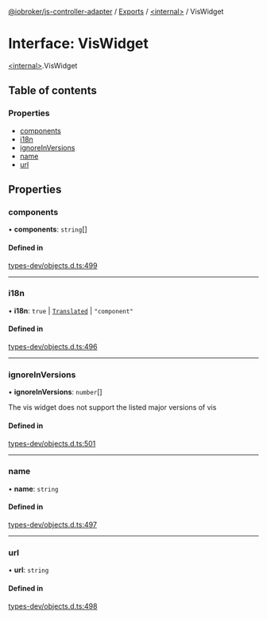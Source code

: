 [@iobroker/js-controller-adapter](../README.md) / [Exports](../modules.md) / [\<internal\>](../modules/internal_.md) / VisWidget

# Interface: VisWidget

[\<internal\>](../modules/internal_.md).VisWidget

## Table of contents

### Properties

- [components](internal_.VisWidget.md#components)
- [i18n](internal_.VisWidget.md#i18n)
- [ignoreInVersions](internal_.VisWidget.md#ignoreinversions)
- [name](internal_.VisWidget.md#name)
- [url](internal_.VisWidget.md#url)

## Properties

### components

• **components**: `string`[]

#### Defined in

[types-dev/objects.d.ts:499](https://github.com/ioBroker/ioBroker.js-controller/blob/13fc9d35/packages/types-dev/objects.d.ts#L499)

___

### i18n

• **i18n**: ``true`` \| [`Translated`](../modules/internal_.md#translated) \| ``"component"``

#### Defined in

[types-dev/objects.d.ts:496](https://github.com/ioBroker/ioBroker.js-controller/blob/13fc9d35/packages/types-dev/objects.d.ts#L496)

___

### ignoreInVersions

• **ignoreInVersions**: `number`[]

The vis widget does not support the listed major versions of vis

#### Defined in

[types-dev/objects.d.ts:501](https://github.com/ioBroker/ioBroker.js-controller/blob/13fc9d35/packages/types-dev/objects.d.ts#L501)

___

### name

• **name**: `string`

#### Defined in

[types-dev/objects.d.ts:497](https://github.com/ioBroker/ioBroker.js-controller/blob/13fc9d35/packages/types-dev/objects.d.ts#L497)

___

### url

• **url**: `string`

#### Defined in

[types-dev/objects.d.ts:498](https://github.com/ioBroker/ioBroker.js-controller/blob/13fc9d35/packages/types-dev/objects.d.ts#L498)
